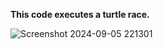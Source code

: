 **This code executes a turtle race.**


![Screenshot 2024-09-05 221301](https://github.com/user-attachments/assets/4f22b81c-43c5-4d35-92fc-fa5ca2377f06)
